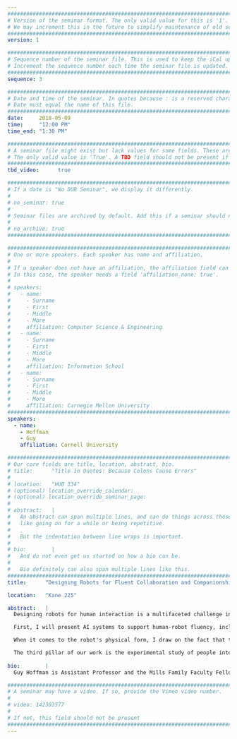 ```yaml
---
################################################################################
# Version of the seminar format. The only valid value for this is '1'. 
# We may increment this in the future to simplify maintenance of old seminars.
################################################################################
version: 1

################################################################################
# Sequence number of the seminar file. This is used to keep the iCal up to date.
# Increment the sequence number each time the seminar file is updated.
################################################################################
sequence: 3

################################################################################
# Date and time of the seminar. In quotes because : is a reserved character.
# Date must equal the name of this file.
################################################################################
date:     2018-05-09
time:     "12:00 PM"
time_end: "1:30 PM"

################################################################################
# A seminar file might exist but lack values for some fields. These are 'TBD'. 
# The only valid value is 'True'. A TBD field should not be present if 'False'.
################################################################################
tbd_video:      true

################################################################################
# If a date is "No DUB Seminar", we display it differently.
#
# no_seminar: true
#
# Seminar files are archived by default. Add this if a seminar should not be.
#
# no_archive: true
################################################################################

################################################################################
# One or more speakers. Each speaker has name and affiliation.
#
# If a speaker does not have an affiliation, the affiliation field can be removed.
# In this case, the speaker needs a field 'affiliation_none: true'.
#
# speakers:
#   - name: 
#     - Surname
#     - First
#     - Middle
#     - More
#     affiliation: Computer Science & Engineering 
#   - name: 
#     - Surname
#     - First
#     - Middle
#     - More
#     affiliation: Information School 
#   - name: 
#     - Surname
#     - First
#     - Middle
#     - More
#     affiliation: Carnegie Mellon University 
################################################################################
speakers:
  - name:
    - Hoffman
    - Guy
    affiliation: Cornell University

################################################################################
# Our core fields are title, location, abstract, bio.
# title:      "Title in Quotes: Because Colons Cause Errors"
# 
# location:   "HUB 334"
# (optional) location_override_calendar:
# (optional) location_override_seminar_page:
#
# abstract:   |
#   An abstract can span multiple lines, and can do things across those lines,
#   like going on for a while or being repetitive.
#
#   But the indentation between line wraps is important.
#
# bio:        |
#   And do not even get us started on how a bio can be.
#
#   Bio definitely can also span multiple lines like this.
################################################################################
title:      "Designing Robots for Fluent Collaboration and Companionship"

location:   "Kane 225"

abstract:   |
  Designing robots for human interaction is a multifaceted challenge involving the robot's intelligent behavior, physical form, mechanical structure, and interaction aspects. In our lab, we develop and study interactive robotic systems, combining methods from AI, Mechanical and User-Centered Design, and Human-Computer Interaction. 

  First, I will present AI systems to support human-robot fluency, including computational cognitive architectures rooted in timing, joint action, and embodied cognition. These systems led to the development of an interactive robotic improvisation system that uses embodied gestures for simultaneous, yet responsive, joint musicianship. We are now investigating how these methods can be used for a wearable robotic arm. 

  When it comes to the robot's physical form, I draw on the fact that the expressive movement of the robot is at the core of its function, and argue for a movement-centric design approach. The robot’s movement is not added on after the robot is designed, but factored in from the onset and converses with both the visual and the pragmatic requirements of the robot. The use of techniques from 3D character animation, sculpture, industrial, and interaction design, will be exemplified through the design process of five socially expressive robots, including Shimon, Travis, Kip, Vyo, and Blossom.

  The third pillar of our work is the experimental study of people interacting with robots. Our lab developed a series of low-cost smartphone-based robots, which we use in situations of disclosure, conflict, compliance, and joint experiences. Our studies investigate the role of movement, timing, and nonverbal behavior in the social relationship and companionship between humans and robots, in an effort to design robots that better reflect the values we aspire to.
  
bio:        |
  Guy Hoffman is Assistant Professor and the Mills Family Faculty Fellow in the Sibley School of Mechanical and Aerospace Engineering at Cornell University. Prior to that he was Assistant Professor at IDC Herzliya and co-director of the IDC Media Innovation Lab. Hoffman holds a Ph.D from MIT in the field of human-robot interaction. He heads the Human-Robot Collaboration and Companionship (HRC2) group, studying the algorithms, interaction schema, and designs enabling close interactions between people and personal robots in the workplace and at home. Among others, Hoffman developed the world's first human-robot joint theater performance, and a real-time improvising human-robot Jazz duet. His research papers won several top academic awards, including Best Paper awards at HRI and robotics conferences in 2004, 2006, 2008, 2010, 2013, and 2015. In both 2010 and 2012, he was selected as one of Israel's most promising researchers under forty. His TEDx talk is one of the most viewed online talks on robotics, watched more than 2.9 million times. Hoffman received his M.Sc. in Computer Science from Tel Aviv University as part of the Adi Lautman interdisciplinary excellence scholarship program.

################################################################################
# A seminar may have a video. If so, provide the Vimeo video number.
#
# video: 142303577
#
# If not, this field should not be present 
################################################################################
---
```

